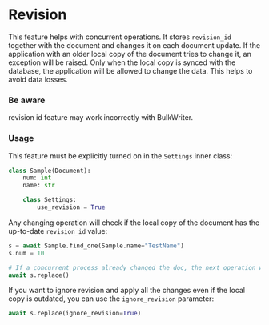 # Revision

This feature helps with concurrent operations. 
It stores `revision_id` together with the document and changes it on each document update. 
If the application with an older local copy of the document tries to change it, an exception will be raised. 
Only when the local copy is synced with the database, the application will be allowed to change the data. 
This helps to avoid data losses.

### Be aware
revision id feature may work incorrectly with BulkWriter.

### Usage

This feature must be explicitly turned on in the `Settings` inner class:

```python
class Sample(Document):
    num: int
    name: str

    class Settings:
        use_revision = True
```

Any changing operation will check if the local copy of the document has the up-to-date `revision_id` value:

```python
s = await Sample.find_one(Sample.name="TestName")
s.num = 10

# If a concurrent process already changed the doc, the next operation will raise an error
await s.replace()
```

If you want to ignore revision and apply all the changes even if the local copy is outdated, 
you can use the `ignore_revision` parameter:

```python
await s.replace(ignore_revision=True)
```
